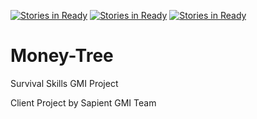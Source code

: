 [![Stories in Ready](https://badge.waffle.io/bhargav00/Money-Tree-GMI.png?label=ready&title=Ready)](https://waffle.io/bhargav00/Money-Tree-GMI)
[![Stories in Ready](https://badge.waffle.io/bhargav00/Money-Tree-GMI.png?label=ready&title=Ready)](https://waffle.io/bhargav00/Money-Tree-GMI)
[![Stories in Ready](https://badge.waffle.io/bhargav00/Money-Tree-GMI.png?label=ready&title=Ready)](https://waffle.io/bhargav00/Money-Tree-GMI)
# Money-Tree
Survival Skills GMI Project

Client Project by Sapient GMI Team
